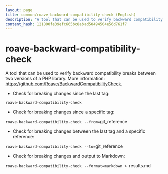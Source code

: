 ```yaml
---
layout: page
title: common/roave-backward-compatibility-check (English)
description: "A tool that can be used to verify backward compatibility breaks between two versions of a PHP library."
content_hash: 121800fe39efc665bc8abad50494504e56d761f7
---
```

# roave-backward-compatibility-check

A tool that can be used to verify backward compatibility breaks between two versions of a PHP library.
More information: <https://github.com/Roave/BackwardCompatibilityCheck>.

- Check for breaking changes since the last tag:

`roave-backward-compatibility-check`

- Check for breaking changes since a specific tag:

`roave-backward-compatibility-check --from=`<span class="tldr-var badge badge-pill bg-dark-lm bg-white-dm text-white-lm text-dark-dm font-weight-bold">git_reference</span>

- Check for breaking changes between the last tag and a specific reference:

`roave-backward-compatibility-check --to=`<span class="tldr-var badge badge-pill bg-dark-lm bg-white-dm text-white-lm text-dark-dm font-weight-bold">git_reference</span>

- Check for breaking changes and output to Markdown:

`roave-backward-compatibility-check --format=markdown > `<span class="tldr-var badge badge-pill bg-dark-lm bg-white-dm text-white-lm text-dark-dm font-weight-bold">results.md</span>
